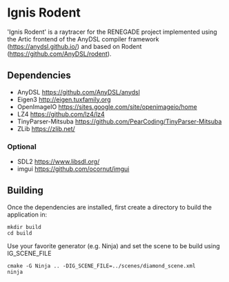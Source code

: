 # Ignis Rodent

'Ignis Rodent' is a raytracer for the RENEGADE project implemented using the Artic frontend of the AnyDSL compiler framework (https://anydsl.github.io/) and based on Rodent (https://github.com/AnyDSL/rodent).

## Dependencies

 - AnyDSL <https://github.com/AnyDSL/anydsl>
 - Eigen3 <http://eigen.tuxfamily.org>
 - OpenImageIO <https://sites.google.com/site/openimageio/home>
 - LZ4 <https://github.com/lz4/lz4>
 - TinyParser-Mitsuba <https://github.com/PearCoding/TinyParser-Mitsuba>
 - ZLib <https://zlib.net/>

### Optional

 - SDL2 <https://www.libsdl.org/>
 - imgui <https://github.com/ocornut/imgui>

## Building

Once the dependencies are installed, first create a directory to build the application in:

    mkdir build
    cd build

Use your favorite generator (e.g. Ninja) and set the scene to be build using IG_SCENE_FILE

    cmake -G Ninja .. -DIG_SCENE_FILE=../scenes/diamond_scene.xml
    ninja

